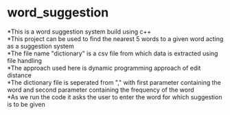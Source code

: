 # word_suggestion
*This is a word suggestion system build using c++                                    
*This project can be used to find the nearest 5 words to a given word acting as a suggestion system                     
*The file name "dictionary" is a csv file from which data is extracted using file handling             
*The approach used here is dynamic programming approach of edit distance                       
*The dictionary file is seperated from "," with first parameter containing the word and second parameter containing the frequency of the word             
*As we run the code it asks the user to enter the word for which suggestion is to be given        

